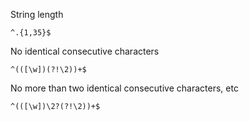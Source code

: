 
String length

`^.{1,35}$`


No identical consecutive characters

`^(([\w])(?!\2))+$`

No more than two identical consecutive characters, etc

`^(([\w])\2?(?!\2))+$`
